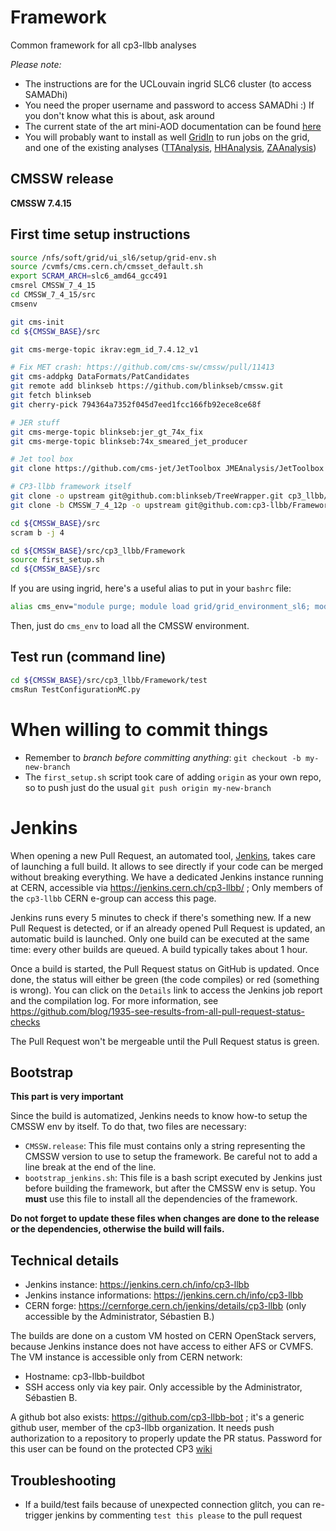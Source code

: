 # Framework
Common framework for all cp3-llbb analyses

*Please note:*
* The instructions are for the UCLouvain ingrid SLC6 cluster (to access SAMADhi)
* You need the proper username and password to access SAMADhi :) If you don't know what this is about, ask around
* The current state of the art mini-AOD documentation can be found [here](https://twiki.cern.ch/twiki/bin/view/CMSPublic/WorkBookMiniAOD2015)
* You will probably want to install as well [GridIn](https://github.com/cp3-llbb/GridIn) to run jobs on the grid, and one of the existing analyses ([TTAnalysis](https://github.com/cp3-llbb/TTAnalysis), [HHAnalysis](https://github.com/cp3-llbb/HHAnalysis), [ZAAnalysis](https://github.com/cp3-llbb/ZAAnalysis))

## CMSSW release

**CMSSW 7.4.15**

## First time setup instructions

```bash
source /nfs/soft/grid/ui_sl6/setup/grid-env.sh
source /cvmfs/cms.cern.ch/cmsset_default.sh
export SCRAM_ARCH=slc6_amd64_gcc491
cmsrel CMSSW_7_4_15
cd CMSSW_7_4_15/src
cmsenv

git cms-init
cd ${CMSSW_BASE}/src 

git cms-merge-topic ikrav:egm_id_7.4.12_v1

# Fix MET crash: https://github.com/cms-sw/cmssw/pull/11413
git cms-addpkg DataFormats/PatCandidates
git remote add blinkseb https://github.com/blinkseb/cmssw.git
git fetch blinkseb
git cherry-pick 794364a7352f045d7eed1fcc166fb92ece8ce68f

# JER stuff
git cms-merge-topic blinkseb:jer_gt_74x_fix
git cms-merge-topic blinkseb:74x_smeared_jet_producer

# Jet tool box
git clone https://github.com/cms-jet/JetToolbox JMEAnalysis/JetToolbox

# CP3-llbb framework itself
git clone -o upstream git@github.com:blinkseb/TreeWrapper.git cp3_llbb/TreeWrapper
git clone -b CMSSW_7_4_12p -o upstream git@github.com:cp3-llbb/Framework.git cp3_llbb/Framework

cd ${CMSSW_BASE}/src
scram b -j 4

cd ${CMSSW_BASE}/src/cp3_llbb/Framework
source first_setup.sh
cd ${CMSSW_BASE}/src
```

If you are using ingrid, here's a useful alias to put in your ``bashrc`` file:

```bash
alias cms_env="module purge; module load grid/grid_environment_sl6; module load crab/crab3; module load cms/cmssw;"
```

Then, just do ``cms_env`` to load all the CMSSW environment.

## Test run (command line)

```bash
cd ${CMSSW_BASE}/src/cp3_llbb/Framework/test
cmsRun TestConfigurationMC.py
```

# When willing to commit things
  * Remember to *branch before committing anything*: ```git checkout -b my-new-branch```
  * The ```first_setup.sh``` script took care of adding ```origin``` as your own repo, so to push just do the usual ```git push origin my-new-branch```

# Jenkins

When opening a new Pull Request, an automated tool, [Jenkins](https://jenkins-ci.org/), takes care of launching a full build. It allows to see directly if your code can be merged without breaking everything. We have a dedicated Jenkins instance running at CERN, accessible via https://jenkins.cern.ch/cp3-llbb/ ; Only members of the ``cp3-llbb`` CERN e-group can access this page.

Jenkins runs every 5 minutes to check if there's something new. If a new Pull Request is detected, or if an already opened Pull Request is updated, an automatic build is launched. Only one build can be executed at the same time: every other builds are queued. A build typically takes about 1 hour.

Once a build is started, the Pull Request status on GitHub is updated. Once done, the status will either be green (the code compiles) or red (something is wrong). You can click on the ``Details`` link to access the Jenkins job report and the compilation log. For more information, see https://github.com/blog/1935-see-results-from-all-pull-request-status-checks

The Pull Request won't be mergeable until the Pull Request status is green.

## Bootstrap

**This part is very important**

Since the build is automatized, Jenkins needs to know how-to setup the CMSSW env by itself. To do that, two files are necessary:

 - ``CMSSW.release``: This file must contains only a string representing the CMSSW version to use to setup the framework. Be careful not to add a line break at the end of the line.
 - ``bootstrap_jenkins.sh``: This file is a bash script executed by Jenkins just before building the framework, but after the CMSSW env is setup. You **must** use this file to install all the dependencies of the framework.

**Do not forget to update these files when changes are done to the release or the dependencies, otherwise the build will fails.**

## Technical details

 - Jenkins instance: https://jenkins.cern.ch/info/cp3-llbb
 - Jenkins instance informations: https://jenkins.cern.ch/info/cp3-llbb
 - CERN forge: https://cernforge.cern.ch/jenkins/details/cp3-llbb (only accessible by the Administrator, Sébastien B.)

The builds are done on a custom VM hosted on CERN OpenStack servers, because Jenkins instance does not have access to either AFS or CVMFS. The VM instance is accessible only from CERN network:

 - Hostname: cp3-llbb-buildbot
 - SSH access only via key pair. Only accessible by the Administrator, Sébastien B.

A github bot also exists: https://github.com/cp3-llbb-bot ; it's a generic github user, member of the cp3-llbb organization. It needs push authorization to a repository to properly update the PR status. Password for this user can be found on the protected CP3 [wiki](https://cp3.irmp.ucl.ac.be/projects/cp3admin/wiki/UsersPage/Private/Physics/Exp/llbb)

## Troubleshooting

  - If a build/test fails because of unexpected connection glitch, you can re-trigger jenkins by commenting `test this please` to the pull request
